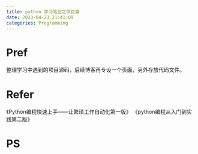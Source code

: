 ```yaml
---
title: python 学习笔记之项目篇
date: 2023-04-23 21:41:09
categories: Programming
---
```

# Pref

整理学习中遇到的项目源码，后续博客再专设一个页面，另外存放代码文件。

#



# Refer

《Python编程快速上手——让繁琐工作自动化第一版》
《python编程从入门到实践第二版》

# PS

